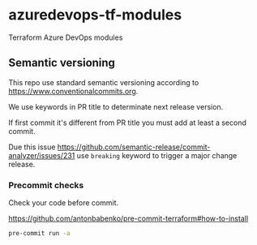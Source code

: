 # azuredevops-tf-modules

Terraform Azure DevOps modules

## Semantic versioning

This repo use standard semantic versioning according to https://www.conventionalcommits.org.

We use keywords in PR title to determinate next release version.

If first commit it's different from PR title you must add at least a second commit.

Due this issue https://github.com/semantic-release/commit-analyzer/issues/231 use `breaking` keyword to trigger a major change release.

### Precommit checks

Check your code before commit.

https://github.com/antonbabenko/pre-commit-terraform#how-to-install

```sh
pre-commit run -a
```
